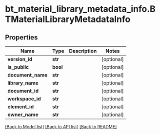 # bt_material_library_metadata_info.BTMaterialLibraryMetadataInfo

## Properties
Name | Type | Description | Notes
------------ | ------------- | ------------- | -------------
**version_id** | **str** |  | [optional] 
**is_public** | **bool** |  | [optional] 
**document_name** | **str** |  | [optional] 
**library_name** | **str** |  | [optional] 
**document_id** | **str** |  | [optional] 
**workspace_id** | **str** |  | [optional] 
**element_id** | **str** |  | [optional] 
**owner_name** | **str** |  | [optional] 

[[Back to Model list]](../README.md#documentation-for-models) [[Back to API list]](../README.md#documentation-for-api-endpoints) [[Back to README]](../README.md)


